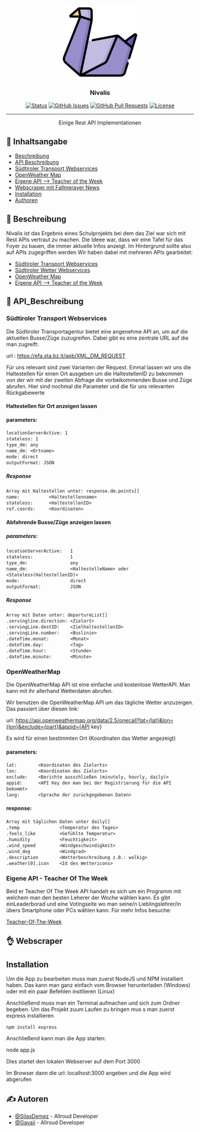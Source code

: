 <p align="center">
  <a href="" rel="noopener">
 <img width=200px height=200px src="https://raw.githubusercontent.com/SilasDemez/rest-Busplan/main/public/duck.png" alt="Project logo"></a>
</p>

<h3 align="center">Nivalis</h3>

<div align="center">

[![Status](https://img.shields.io/badge/status-active-success.svg)]()
[![GitHub Issues](https://img.shields.io/github/issues/SilasDemez/rest-Busplan.svg)](https://github.com/SilasDemez/rest-Busplan/issues)
[![GitHub Pull Requests](https://img.shields.io/github/issues-pr/SilasDemez/rest-Busplan.svg)](https://github.com/SilasDemez/rest-Busplan/pulls)
[![License](https://img.shields.io/badge/license-MIT-blue.svg)](/LICENSE)

</div>

---

<p align="center"> Einige Rest API Implementationen
    <br> 
</p>

## 📝 Inhaltsangabe

* [Beschreibung](#Beschreibung)
* [API Beschreibung](#APIBeschreibung)
* [Südtiroler Transport Webservices](#stawebs)
* [OpenWeather Map](#openweathermap)
* [Eigene API --> Teacher of the Week](#toftw)
* [Webscraper mit Fallmerayer News](#webscraper)
* [Installation](#instalation)
* [Authoren](#authors)




## 🧐 Beschreibung <a name = "Beschreibung"></a>

Nivalis ist das Ergebnis eines Schulprojekts bei dem das Ziel war sich mit Rest APIs vertraut zu machen. Die Ideee war, dass wir eine Tafel für das Foyer zu bauen, die immer aktuelle Infos anzeigt. Im Hintergrund sollte also auf APIs zugegriffen werden 
Wir haben dabei mit mehreren APIs gearbeitet: 
 - [Südtiroler Transport Webservices](#stawebs)
 - [Südtiroler Wetter Webservices]()
 - [OpenWeather Map](#openweathermap)
 - [Eigene API --> Teacher of the Week]()

## 👾 API_Beschreibung <a name = "APIBeschreibung"></a>

### Südtiroler Transport Webservices <a name = "stawebs"></a>

Die Südtiroler Transportagentur bietet eine angenehme API an, um auf die aktuellen Busse/Züge zuzugreifen. Dabei gibt es eine zentrale URL auf die man zugreift: 

url : https://efa.sta.bz.it/apb/XML_DM_REQUEST

Für uns relevant sind zwei Varianten der Request. Einmal lassen wir uns die Haltestellen für einen Ort ausgeben um die HaltestellenID zu bekommen von der wir mit der zweiten Abfrage die vorbeikommenden Busse und Züge abrufen. Hier sind nochmal die Parameter und die für uns relevanten Rückgabewerte

#### Haltestellen für Ort anzeigen lassen

#### parameters:

    locationServerActive: 1
    stateless: 1
    type_dm: any
    name_dm: <Ortname>
    mode: direct
    outputFormat: JSON

##### Response 
    Array mit Haltestellen unter: response.dm.points[]
    name:           <Haltestellenname>
    stateless:      <HaltestellenID>
    ref.coords:     <Koordinaten>

#### Abfahrende Busse/Züge anzeigen lassen

##### parameters:

    locationServerActive:   1
    stateless:              1
    type_dm:                any
    name_dm:                <HaltestelleName> oder <Stateless(HaltestellenID)>
    mode:                   direct
    outputFormat:           JSON

##### Response
    Array mit Daten unter: departureList[]
    .servingline.direction: <Zielort>
    .servingLine.destID:    <ZielhaltestellenID>
    .servingLine.number:    <Buslinie>
    .dateTime.monat:        <Monat>
    .dateTime.day:          <Tag>
    .dateTime.hour:         <Stunde>
    .dateTime.minute:       <Minute>
    
### OpenWeatherMap <a name = "openweathermap"></a>

Die OpenWeatherMap API ist eine einfache und kostenlose WetterAPI. Man kann mit ihr allerhand Wetterdaten abrufen.

Wir benutzen die OpenWeatherMap API um das tägliche Wetter anzuzeigen. Das passiert über diesen link:

url: https://api.openweathermap.org/data/2.5/onecall?lat={lat}&lon={lon}&exclude={part}&appid={API key}

Es wird für einen bestimmten Ort (Koordinaten das Wetter angezeigt)

#### parameters:

    lat:        <Koordinaten des Zielorts>
    lon:        <Koordinaten des Zielorts>
    exclude:    <Berichte ausschließen (minutely, hourly, daily)>
    appid:      <API Key den man bei der Registrierung für die API bekommt>
    lang:       <Sprache der zurückgegebenen Daten>

#### response:

    Array mit täglichen Daten unter daily[]
    .temp               <Temperatur des Tages>
    .feels_like         <Gefühlte Temperatur>
    .humidity           <Feuchtigkeit>
    .wind_speed         <Windgeschwindigkeit>
    .wind_deg           <Windgrad>
    .description        <Wetterbeschreibung z.B.: wolkig>
    .weather[0].icon    <Id des Wettericons>


### Eigene API - Teacher Of The Week <a name = "toftw"></a>

Beid er Teacher Of The Week API handelt es sich um ein Programm mit welchem man den besten Leherer der Woche wählen kann. Es gibt einLeaderborad und eine Votingseite wo man seine/n Lieblingslehrer/in übers Smartphone oder PCs wählen kann. Für mehr Infos besuche:

[Teacher-Of-The-Week](https://github.com/kaffarell/teacher-of-the-week)


## 👌 Webscraper <a name = "webscraper"></a>


## Installation

Um die App zu bearbeiten muss man zuerst NodeJS und NPM installiert haben. Das kann man ganz einfach vom Browser herunterladen (Windows) oder mit ein paar Befehlen instllieren (Linux)

Anschließend muss man ein Terminal aufmachen und sich zum Ordner begeben. Um das Projekt zuum Laufen zu bringen mus s man zuerst express installieren
    
    npm install express

Anschließend kann man die App starten:

node app.js

Dies startet den lokalen Webserver auf dem Port 3000

Im Browser dann die url: localhost:3000 angeben und die App wird abgerufen


## ✍️ Autoren <a name = "authors"></a>

- [@SilasDemez](https://github.com/SilasDemez) - Allroud Developer
- [@Gavaii](https://github.com/Gavaii) - Allroud Developer